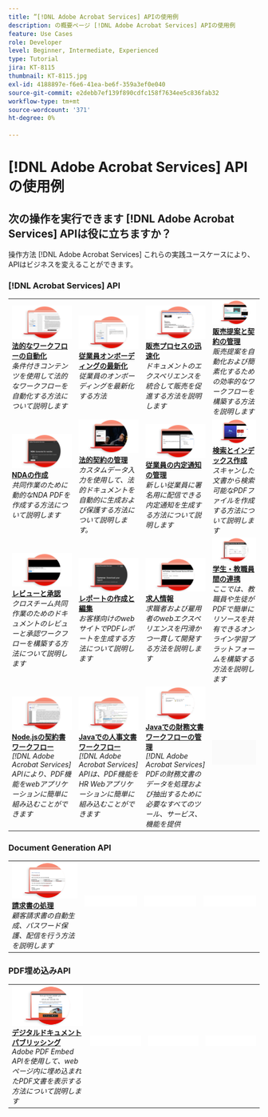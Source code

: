 ```yaml
---
title: ”[!DNL Adobe Acrobat Services] APIの使用例
description: の概要ページ [!DNL Adobe Acrobat Services] APIの使用例
feature: Use Cases
role: Developer
level: Beginner, Intermediate, Experienced
type: Tutorial
jira: KT-8115
thumbnail: KT-8115.jpg
exl-id: 4188897e-f6e6-41ea-be6f-359a3ef0e040
source-git-commit: e2debb7ef139f890cdfc158f7634ee5c836fab32
workflow-type: tm+mt
source-wordcount: '371'
ht-degree: 0%

---
```


# [!DNL Adobe Acrobat Services] APIの使用例

## 次の操作を実行できます [!DNL Adobe Acrobat Services] APIは役に立ちますか？

操作方法 [!DNL Adobe Acrobat Services] これらの実践ユースケースにより、APIはビジネスを変えることができます。

### [!DNL Acrobat Services] API

<table style="table-layout:fixed">
<tr>
  <td>
    <a href="automatelegalworkflows.md">
      <img alt="法的なワークフローの自動化" src="assets/automatelegal_thumb.png" />
    </a>
    <div>
    <a href="automatelegalworkflows.md"><strong>法的なワークフローの自動化</strong></a>
    </div>
    <em>条件付きコンテンツを使用して法的なワークフローを自動化する方法について説明します</em>
    <br>
  </td>
  <td>
      <a href="employeeonboarding.md">
        <img alt="従業員オンボーディングの最新化" src="assets/employee_thumb.png" />
      </a>
      <div>
      <a href="employeeonboarding.md"><strong>従業員オンボーディングの最新化</strong></a>
      </div>
      <em>従業員のオンボーディングを最新化する方法</em>
      <br>
  </td>
  <td>
      <a href="acceleratesales.md">
        <img alt="販売プロセスの迅速化" src="assets/accsales_thumb.png" />
      </a>
      <div>
      <a href="acceleratesales.md"><strong>販売プロセスの迅速化</strong></a>
      </div>
      <em>ドキュメントのエクスペリエンスを統合して販売を促進する方法を説明します</em>
      <br>
    </td>
    <td>
      <a href="sales.md">
        <img alt="販売提案と契約の管理" src="assets/sales_thumb.png" />
      </a>
      <div>
      <a href="sales.md"><strong>販売提案と契約の管理</strong></a>
      </div>
      <em>販売提案を自動化および簡素化するための効率的なワークフローを構築する方法を説明します</em>
      <br>
    </td>
</tr>
<tr>
  <td>
    <a href="nda.md">
      <img alt="NDAの作成" src="assets/nda_thumb.png" />
    </a>
    <div>
    <a href="nda.md"><strong>NDAの作成</strong></a>
    </div>
    <em>共同作業のために動的なNDA PDFを作成する方法について説明します</em>
    <br>
  </td>
  <td>
    <a href="legal.md">
      <img alt="法的契約の管理" src="assets/legal_thumb.png" />
    </a>
    <div>
    <a href="legal.md"><strong>法的契約の管理</strong></a>
    </div>
    <em>カスタムデータ入力を使用して、法的ドキュメントを自動的に生成および保護する方法について説明します。</em>
    <br>
  </td>
  <td>
    <a href="offer.md">
      <img alt="従業員の内定通知の管理" src="assets/offer_thumb.png" />
    </a>
    <div>
    <a href="offer.md"><strong>従業員の内定通知の管理</strong></a>
    </div>
    <em>新しい従業員に署名用に配信できる内定通知を生成する方法について説明します</em>
    <br>
  </td>
  <td>
    <a href="searching.md">
      <img alt="検索とインデックス作成" src="assets/searching_thumb.png" />
    </a>
    <div>
    <a href="searching.md"><strong>検索とインデックス作成</strong></a>
    </div>
    <em>スキャンした文書から検索可能なPDFファイルを作成する方法について説明します</em>
    <br>
  </td>
</tr>
<tr>
  <td>
    <a href="reviews.md">
      <img alt="レビューと承認" src="assets/reviews_thumb.png" />
    </a>
    <div>
    <a href="reviews.md"><strong>レビューと承認</strong></a>
    </div>
    <em>クロスチーム共同作業のためのドキュメントのレビューと承認ワークフローを構築する方法について説明します</em>
    <br>
  </td>
  <td>
    <a href="reportcreation.md">
      <img alt="レポートの作成と編集" src="assets/report_thumb.png" />
    </a>
    <div>
    <a href="reportcreation.md"><strong>レポートの作成と編集</strong></a>
    </div>
    <em>お客様向けのwebサイトでPDFレポートを生成する方法について説明します</em>
    <br>
  </td>
  <td>
    <a href="jobposting.md">
      <img alt="求人情報" src="assets/job_thumb.png" />
    </a>
    <div>
    <a href="jobposting.md"><strong>求人情報</strong></a>
    </div>
    <em>求職者および雇用者のwebエクスペリエンスを円滑かつ一貫して開発する方法を説明します</em>
    <br>
  </td>
  <td>
    <a href="educationcollab.md">
      <img alt="学生・教職員連携" src="assets/edu_thumb.png" />
    </a>
    <div>
    <a href="educationcollab.md"><strong>学生・教職員間の連携</strong></a>
    </div>
    <em>ここでは、教職員や生徒がPDFで簡単にリソースを共有できるオンライン学習プラットフォームを構築する方法を説明します</em>
    <br>
  </td>
</tr>
<tr>
  <td>
    <a href="AgreementWorkflowsNodejs.md">
      <img alt="Node.jsの契約書ワークフロー" src="assets/AWNjs_thumb.png" />
    </a>
    <div>
    <a href="AgreementWorkflowsNodejs.md"><strong>Node.jsの契約書ワークフロー</strong></a>
    </div>
    <em>[!DNL Adobe Acrobat Services] APIにより、PDF機能をwebアプリケーションに簡単に組み込むことができます</em>
    <br>
  </td>
  <td>
    <a href="HRAgreementWorkflowsJava.md">
      <img alt="Javaでの人事文書ワークフロー" src="assets/HRWJ_thumb.png" />
    </a>
    <div>
    <a href="HRAgreementWorkflowsJava.md"><strong>Javaでの人事文書ワークフロー</strong></a>
    </div>
    <em>[!DNL Adobe Acrobat Services] APIは、PDF機能をHR Webアプリケーションに簡単に組み込むことができます</em>
    <br>
  </td>
  <td>
    <a href="FinanceWorkflowsJava.md">
      <img alt="Javaでの財務文書ワークフローの管理" src="assets/FAWJ_thumb.png" />
    </a>
    <div>
    <a href="FinanceWorkflowsJava.md"><strong>Javaでの財務文書ワークフローの管理</strong></a>
    </div>
    <em>[!DNL Adobe Acrobat Services] PDFの財務文書のデータを処理および抽出するために必要なすべてのツール、サービス、機能を提供</em>
    <br>
  </td>
  <td>
    <img alt="スペーサー" src="../assets/GrayBanner_Placeholder.png" />
    <div>
    <br>
  </td>
</tr>
</table>

### Document Generation API

<table style="table-layout:fixed">
<tr>
  <td>
    <a href="invoices.md">
      <img alt="請求書の処理" src="assets/invoices_thumb.png" />
    </a>
    <div>
    <a href="invoices.md"><strong>請求書の処理</strong></a>
    </div>
    <em>顧客請求書の自動生成、パスワード保護、配信を行う方法を説明します</em>
    <br>
  </td>
  <td>
    <img alt="スペーサー" src="../assets/WhiteBanner_Placeholder.png" />
    <div>
    <br>
  </td>
  <td>
    <img alt="スペーサー" src="../assets/WhiteBanner_Placeholder.png" />
    <div>
    <br>
  </td>
  <td>
    <img alt="スペーサー" src="../assets/WhiteBanner_Placeholder.png" />
    <div>
    <br>
  </td>
</tr>
</table>

### PDF埋め込みAPI

<table style="table-layout:fixed">
<tr>
   <td>
    <a href="ddppdfembedapi.md">
      <img alt="デジタルドキュメントパブリッシング" src="assets/ddp_thumb.png" />
    </a>
    <div>
    <a href="ddppdfembedapi.md"><strong>デジタルドキュメントパブリッシング</strong></a>
    </div>
    <em>Adobe PDF Embed APIを使用して、webページ内に埋め込まれたPDF文書を表示する方法について説明します</em>
    <br>
  </td>
  <td>
    <img alt="スペーサー" src="../assets/WhiteBanner_Placeholder.png" />
    <div>
    <br>
  </td>
  <td>
    <img alt="スペーサー" src="../assets/WhiteBanner_Placeholder.png" />
    <div>
    <br>
  </td>
  <td>
    <img alt="スペーサー" src="../assets/WhiteBanner_Placeholder.png" />
    <div>
    <br>
  </td>
</tr>
</table>